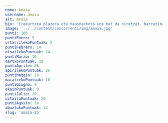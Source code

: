 ```yaml
---
nome: Amaia
username: amaia
alt: Amaia
bio: 'Irakurtzea plazera eta hausnarketa une bat da niretzat. Narratiba, feminismoa eta historia bezalako gaietan sakontzea gustatzen zait, istorio bakoitzean pertsonaien emozioak eta ikasgaiak arakatuz. Liburuek errealitate berrietara garamatzate, eta hitzen bidez konektatzen naiz. Beti prest nago ikasteko eta kontakizun bakoitzetik ikasgai baliotsuak ateratzeko.'
image: '../../content/concorrenti/img/amaia.jpg'
punti: 106
puntiEnero: 5
urtarrilekoPuntuak: 5
puntiFebrero: 14
otsailekoPuntuak: 14
puntiMarzo: 10
martxoPuntuak: 10
puntiAprile: 26
apirilekoPuntuak: 26
puntiMaggio: 10
maiatzekoPuntuak: 10
puntiGiugno: 9
ekainPuntuak: 9
puntiJulio: 20
uztailaPuntuak: 20
puntiAgosto: 14
abuztukoPuntuak: 14
slug: 'amaia-25'
---
```

